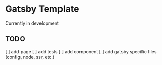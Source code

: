 # Gatsby Template 

Currently in development

## TODO 

[ ] add page 
[ ] add tests
[ ] add component
[ ] add gatsby specific files (config, node, ssr, etc.)
